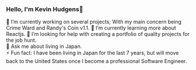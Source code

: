### Hello, I'm Kevin Hudgens👋

🔭 I’m currently working on several projects; With my main concern being Crime Ward and Randy's Coin v1.1. 
🌱 I’m currently learning more about Reactjs. 
🤔 I’m looking for help with creating a portfolio of quality projects for the job hunt.  
💬 Ask me about living in Japan.   
⚡ Fun fact: I have been living in Japan for the last 7 years, but will move back to the United States once I become a professional Software Engineer.  
